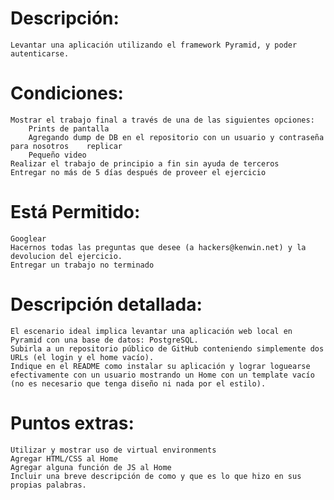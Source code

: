 # Descripción: 
    Levantar una aplicación utilizando el framework Pyramid, y poder autenticarse.

# Condiciones: 
    Mostrar el trabajo final a través de una de las siguientes opciones:
        Prints de pantalla
        Agregando dump de DB en el repositorio con un usuario y contraseña para nosotros    replicar
        Pequeño video
    Realizar el trabajo de principio a fin sin ayuda de terceros
    Entregar no más de 5 días después de proveer el ejercicio

# Está Permitido:
    Googlear
    Hacernos todas las preguntas que desee (a hackers@kenwin.net) y la devolucion del ejercicio.
    Entregar un trabajo no terminado

# Descripción detallada: 
    El escenario ideal implica levantar una aplicación web local en Pyramid con una base de datos: PostgreSQL.
    Subirla a un repositorio público de GitHub conteniendo simplemente dos URLs (el login y el home vacío).
    Indique en el README como instalar su aplicación y lograr loguearse efectivamente con un usuario mostrando un Home con un template vacío (no es necesario que tenga diseño ni nada por el estilo). 

# Puntos extras:
    Utilizar y mostrar uso de virtual environments
    Agregar HTML/CSS al Home
    Agregar alguna función de JS al Home
    Incluir una breve descripción de como y que es lo que hizo en sus propias palabras.
